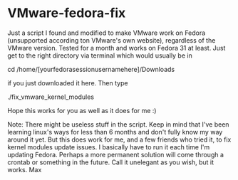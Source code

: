 # VMware-fedora-fix
Just a script I found and modified to make VMware work on Fedora (unsupported according ton VMware's own website), regardless of the VMware version. Tested for a month and works on Fedora 31 at least. Just get to the right directory via terminal which would usually be in    

cd /home/[yourfedorasessionusernamehere]/Downloads    

if you just downloaded it here.
Then type   

./fix_vmware_kernel_modules

Hope this works for you as well as it does for me :)

Note: There might be useless stuff in the script. Keep in mind that I've been learning linux's ways for less than 6 months and don't fully know my way around it yet. But this does work for me, and a few friends who tried it, to fix kernel modules update issues. I basically have to run it each time I'm updating Fedora. Perhaps a more permanent solution will come through a crontab or something in the future. Call it unelegant as you wish, but it works.  Max
